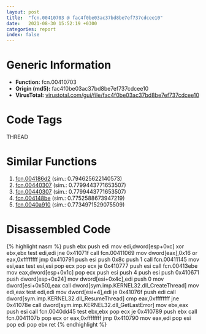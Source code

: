 ```yaml
---
layout: post
title:  "fcn.00410703 @ fac4f0be03ac37bd8be7ef737cdcee10"
date:   2021-08-30 15:52:19 +0300
categories: report
index: false
---
```


# Generic Information
- **Function:** fcn.00410703
- **Origin (md5):** fac4f0be03ac37bd8be7ef737cdcee10
- **VirusTotal:** [virustotal.com/gui/file/fac4f0be03ac37bd8be7ef737cdcee10][virustotal_ref]

# Code Tags
<span class="tag" id="THREAD">THREAD</span>


# Similar Functions

1. [fcn.004186d2][similar_1_ref] (sim.: 0.794625622140573)
2. [fcn.00440307][similar_2_ref] (sim.: 0.7799443771653507)
3. [fcn.00440307][similar_3_ref] (sim.: 0.7799443771653507)
4. [fcn.004148be][similar_4_ref] (sim.: 0.7752588673947219)
5. [fcn.0040a910][similar_5_ref] (sim.: 0.7734971529075509)


# Disassembled Code

{% highlight nasm %}
push ebx
push edi
mov edi,dword[esp+0xc]
xor ebx,ebx
test edi,edi
jne 0x41071f
call fcn.00411069
mov dword[eax],0x16
or eax,0xffffffff
jmp 0x410791
push esi
push 0x8c
push 1
call fcn.00411145
mov esi,eax
test esi,esi
pop ecx
pop ecx
je 0x410777
push esi
call fcn.00413ebe
mov eax,dword[esp+0x1c]
pop ecx
push esi
push 4
push esi
push 0x410671
push dword[esp+0x24]
mov dword[esi+0x4c],edi
push 0
mov dword[esi+0x50],eax
call dword[sym.imp.KERNEL32.dll_CreateThread]
mov edi,eax
test edi,edi
mov dword[esi+4],edi
je 0x41076f
push edi
call dword[sym.imp.KERNEL32.dll_ResumeThread]
cmp eax,0xffffffff
jne 0x41078e
call dword[sym.imp.KERNEL32.dll_GetLastError]
mov ebx,eax
push esi
call fcn.0040dd45
test ebx,ebx
pop ecx
je 0x410789
push ebx
call fcn.0041107b
pop ecx
or eax,0xffffffff
jmp 0x410790
mov eax,edi
pop esi
pop edi
pop ebx
ret 
{% endhighlight %}


[similar_1_ref]: /report/fcn.004186d2@1123b7aa5760238fe93045e585b8234c
[similar_2_ref]: /report/fcn.00440307@ba5ec83721de3ca10b3c9583f3b2c6a1
[similar_3_ref]: /report/fcn.00440307@53687e619dcac7d709f306d061d8daeb
[similar_4_ref]: /report/fcn.004148be@f360d53698056c0bd2342cbdb569d856
[similar_5_ref]: /report/fcn.0040a910@6f11dca39a331a6e158b2810d4d8234f
[virustotal_ref]: https://www.virustotal.com/gui/file/fac4f0be03ac37bd8be7ef737cdcee10
